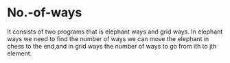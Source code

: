 # No.-of-ways
It consists of two programs that is elephant ways and grid ways. In elephant ways we need to find the number of ways we can move the elephant in chess to the end,and in grid ways the number of ways to go from ith to jth element. 
